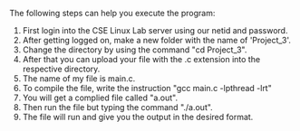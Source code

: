 The following steps can help you execute the program:
1. First login into the CSE Linux Lab server using our netid and password.
2. After getting logged on, make a new folder with the name of 'Project_3'.
3. Change the directory by using the command "cd Project_3".
4. After that you can upload your file with the .c extension into the respective directory.
5. The name of my file is main.c.
6. To compile the file, write the instruction "gcc main.c -lpthread -lrt"
7. You will get a complied file called "a.out".
8. Then run the file but typing the command "./a.out".
9. The file will run and give you the output in the desired format.